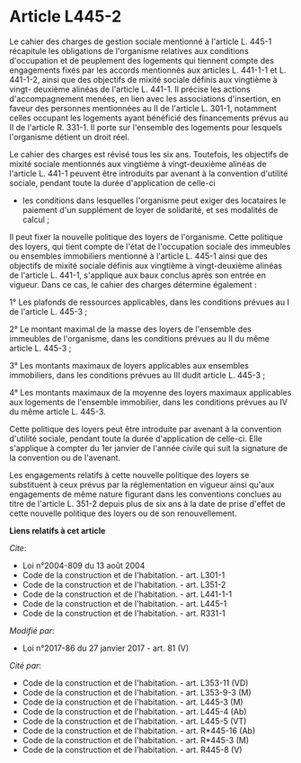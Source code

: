 # Article L445-2

Le cahier des charges de gestion sociale mentionné à l'article L. 445-1 récapitule les obligations de l'organisme relatives
aux conditions d'occupation et de peuplement des logements qui tiennent compte des engagements fixés par les accords
mentionnés aux  articles L. 441-1-1 et L. 441-1-2, ainsi que des objectifs de mixité sociale définis aux vingtième à vingt-
deuxième alinéas de l'article L. 441-1. Il précise les actions d'accompagnement menées, en lien avec les associations
d'insertion, en faveur des personnes mentionnées au II de l'article L. 301-1, notamment celles occupant les logements ayant
bénéficié des financements prévus au II de l'article R. 331-1. Il porte sur l'ensemble des logements pour lesquels
l'organisme détient un droit réel. 

Le cahier des charges est révisé tous les six ans. Toutefois, les objectifs de mixité sociale mentionnés aux vingtième à
vingt-deuxième alinéas de l'article L. 441-1 peuvent être introduits par avenant à la convention d'utilité sociale, pendant
toute la durée d'application de celle-ci

- les conditions dans lesquelles l'organisme peut exiger des locataires le paiement d'un supplément de loyer de solidarité,
et ses modalités de calcul ;

Il peut fixer la nouvelle politique des loyers de l'organisme. Cette politique des loyers, qui tient compte de l'état de
l'occupation sociale des immeubles ou ensembles immobiliers mentionné à l'article L. 445-1 ainsi que des objectifs de mixité
sociale définis aux vingtième à vingt-deuxième alinéas de l'article L. 441-1, s'applique aux baux conclus après son entrée en
vigueur. Dans ce cas, le cahier des charges détermine également : 

1° Les plafonds de ressources applicables, dans les conditions prévues au I de l'article L. 445-3 ; 

2° Le montant maximal de la masse des loyers de l'ensemble des immeubles de l'organisme, dans les conditions prévues au II du
même article L. 445-3 ; 

3° Les montants maximaux de loyers applicables aux ensembles immobiliers, dans les conditions prévues au III dudit article L.
445-3 ; 

4° Les montants maximaux de la moyenne des loyers maximaux applicables aux logements de l'ensemble immobilier, dans les
conditions prévues au IV du même article L. 445-3. 

Cette politique des loyers peut être introduite par avenant à la convention d'utilité sociale, pendant toute la durée
d'application de celle-ci. Elle s'applique à compter du 1er janvier de l'année civile qui suit la signature de la convention
ou de l'avenant. 

Les engagements relatifs à cette nouvelle politique des loyers se substituent à ceux prévus par la réglementation en vigueur
ainsi qu'aux engagements de même nature figurant dans les conventions conclues au titre de l'article L. 351-2 depuis plus de
six ans à la date de prise d'effet de cette nouvelle politique des loyers ou de son renouvellement.

**Liens relatifs à cet article**

_Cite_:

  - Loi n°2004-809 du 13 août 2004
  - Code de la construction et de l'habitation. - art. L301-1
  - Code de la construction et de l'habitation. - art. L351-2
  - Code de la construction et de l'habitation. - art. L441-1-1
  - Code de la construction et de l'habitation. - art. L445-1
  - Code de la construction et de l'habitation. - art. R331-1

_Modifié par_:

  - Loi n°2017-86 du 27 janvier 2017 - art. 81 (V)

_Cité par_:

  - Code de la construction et de l'habitation. - art. L353-11 (VD)
  - Code de la construction et de l'habitation. - art. L353-9-3 (M)
  - Code de la construction et de l'habitation. - art. L445-3 (M)
  - Code de la construction et de l'habitation. - art. L445-4 (Ab)
  - Code de la construction et de l'habitation. - art. L445-5 (VT)
  - Code de la construction et de l'habitation. - art. R*445-16 (Ab)
  - Code de la construction et de l'habitation. - art. R*445-3 (M)
  - Code de la construction et de l'habitation. - art. R445-8 (V)
